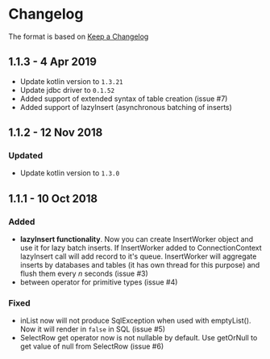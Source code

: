 # Changelog
The format is based on [Keep a Changelog](https://keepachangelog.com/en/1.0.0/)

## 1.1.3 - 4 Apr 2019
- Update kotlin version to `1.3.21`
- Update jdbc driver to `0.1.52`
- Added support of extended syntax of table creation (issue #7)
- Added support of lazyInsert (asynchronous batching of inserts)

## 1.1.2 - 12 Nov 2018
### Updated
- Update kotlin version to `1.3.0`

## 1.1.1 - 10 Oct 2018
### Added
- **lazyInsert functionality**. Now you can create InsertWorker object and use it for lazy batch inserts. If InsertWorker added to ConnectionContext lazyInsert call will add record to it's queue. InsertWorker will aggregate inserts by databases and tables (it has own thread for this purpose) and flush them every *n* seconds (issue #3)
- between operator for primitive types (issue #4)

### Fixed
- inList now will not produce SqlException when used with emptyList(). Now it will render in `false` in SQL (issue #5)
- SelectRow get operator now is not nullable by default. Use getOrNull to get value of null from SelectRow (issue #6)
